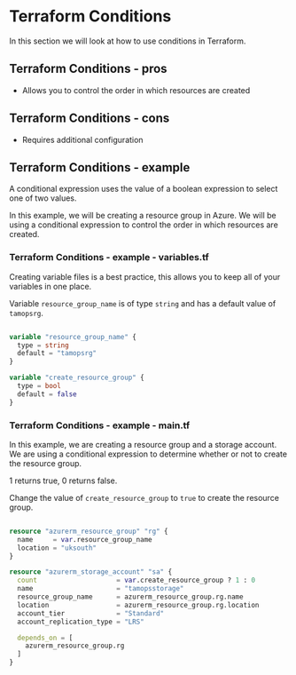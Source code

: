 # Terraform Conditions 

In this section we will look at how to use conditions in Terraform.

## Terraform Conditions - pros

- Allows you to control the order in which resources are created

## Terraform Conditions - cons

- Requires additional configuration

## Terraform Conditions - example

A conditional expression uses the value of a boolean expression to select one of two values.

In this example, we will be creating a resource group in Azure. We will be using a conditional expression to control the order in which resources are created.

### Terraform Conditions - example - variables.tf

Creating variable files is a best practice, this allows you to keep all of your variables in one place.

Variable `resource_group_name` is of type `string` and has a default value of `tamopsrg`.

```terraform

variable "resource_group_name" {
  type = string
  default = "tamopsrg"
}

variable "create_resource_group" {
  type = bool
  default = false
}

```


### Terraform Conditions - example - main.tf

In this example, we are creating a resource group and a storage account. We are using a conditional expression to determine whether or not to create the resource group.

1 returns true, 0 returns false.

Change the value of `create_resource_group` to `true` to create the resource group.

```terraform

resource "azurerm_resource_group" "rg" {
  name     = var.resource_group_name
  location = "uksouth"
}

resource "azurerm_storage_account" "sa" {
  count                    = var.create_resource_group ? 1 : 0
  name                     = "tamopsstorage"
  resource_group_name      = azurerm_resource_group.rg.name
  location                 = azurerm_resource_group.rg.location
  account_tier             = "Standard"
  account_replication_type = "LRS"

  depends_on = [
    azurerm_resource_group.rg
  ]
}

```
